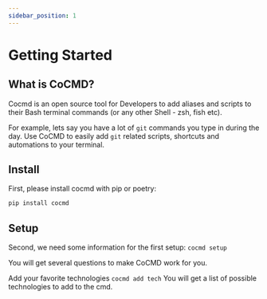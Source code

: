 ```yaml
---
sidebar_position: 1
---
```


# Getting Started

## What is CoCMD?
Cocmd is an open source tool for Developers to add aliases and scripts to their Bash terminal commands (or any other Shell - zsh, fish etc).

For example, lets say you have a lot of `git` commands you type in during the day. Use CoCMD to easily add `git` related scripts, shortcuts and automations to your terminal. 



## Install
First, please install cocmd with pip or poetry:

```bash
pip install cocmd
```

## Setup
Second, we need some information for the first setup:
`cocmd setup`

You will get several questions to make CoCMD work for you. 

Add your favorite technologies
`cocmd add tech`
You will get a list of possible technologies to add to the cmd.
